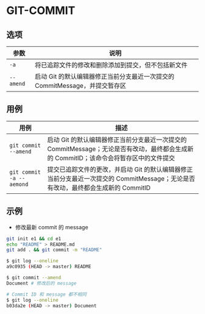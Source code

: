 # GIT-COMMIT

## 选项

| 参数      | 说明                                                                        |
| --------- | --------------------------------------------------------------------------- |
| `-a`      | 将已追踪文件的修改和删除添加到提交，但不包括新文件                          |
| `--amend` | 启动 Git 的默认编辑器修正当前分支最近一次提交的 CommitMessage，并提交暂存区 |

## 用例

| 用例                     | 描述                                                                                                                                   |
| ------------------------ | -------------------------------------------------------------------------------------------------------------------------------------- |
| `git commit --amend`     | 启动 Git 的默认编辑器修正当前分支最近一次提交的 CommitMessage；无论是否有改动，最终都会生成新的 CommitID；该命令会将暂存区中的文件提交 |
| `git commit -a --aemond` | 提交已追踪文件的更改，并启动 Git 的默认编辑器修正当前分支最近一次提交的 CommitMessage；无论是否有改动，最终都会生成新的 CommitID       |

## 示例

* 修改最新 commit 的 message

```sh
git init e1 && cd e1
echo "README" > README.md
git add . && git commit -m "README"
```

```sh
$ git log --oneline
a9c0935 (HEAD -> master) README
```

```sh
$ git commit --amend
Document # 修改后的 message
```

```sh
# Commit ID 和 message 都不相同
$ git log --oneline
b03da2e (HEAD -> master) Document
```